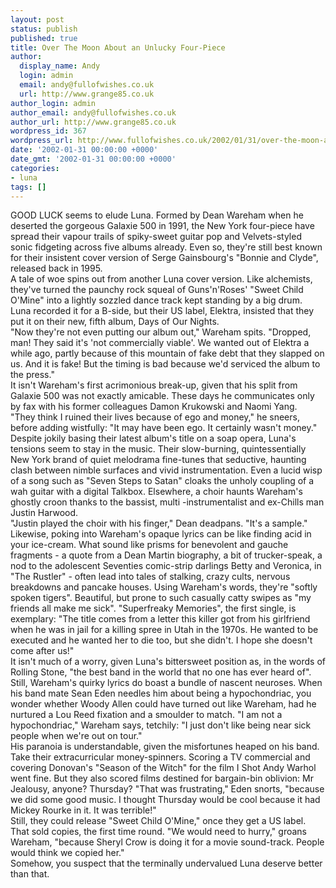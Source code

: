 ```yaml
---
layout: post
status: publish
published: true
title: Over The Moon About an Unlucky Four-Piece
author:
  display_name: Andy
  login: admin
  email: andy@fullofwishes.co.uk
  url: http://www.grange85.co.uk
author_login: admin
author_email: andy@fullofwishes.co.uk
author_url: http://www.grange85.co.uk
wordpress_id: 367
wordpress_url: http://www.fullofwishes.co.uk/2002/01/31/over-the-moon-about-an-unlucky-four-piece/
date: '2002-01-31 00:00:00 +0000'
date_gmt: '2002-01-31 00:00:00 +0000'
categories:
- luna
tags: []
---
```

<p>GOOD LUCK seems to elude Luna. Formed by Dean Wareham when he deserted the gorgeous Galaxie 500 in 1991, the New York four-piece have spread their vapour trails of spiky-sweet guitar pop and Velvets-styled sonic fidgeting across five albums already. Even so, they're still best known for their insistent cover version of Serge Gainsbourg's "Bonnie and Clyde", released back in 1995.<br />A tale of woe spins out from another Luna cover version. Like alchemists, they've turned the paunchy rock squeal of Guns'n'Roses' "Sweet Child O'Mine" into a lightly sozzled dance track kept standing by a big drum.<br />Luna recorded it for a B-side, but their US label, Elektra, insisted that they put it on their new, fifth album, Days of Our Nights.<br />"Now they're not even putting our album out," Wareham spits. "Dropped, man! They said it's 'not commercially viable'. We wanted out of Elektra a while ago, partly because of this mountain of fake debt that they slapped on us. And it is fake! But the timing is bad because we'd serviced the album to the press."<br />It isn't Wareham's first acrimonious break-up, given that his split from Galaxie 500 was not exactly amicable. These days he communicates only by fax with his former colleagues Damon Krukowski and Naomi Yang.<br />"They think I ruined their lives because of ego and money," he sneers, before adding wistfully: "It may have been ego. It certainly wasn't money."<br />Despite jokily basing their latest album's title on a soap opera, Luna's tensions seem to stay in the music. Their slow-burning, quintessentially New York brand of quiet melodrama fine-tunes that seductive, haunting clash between nimble surfaces and vivid instrumentation. Even a lucid wisp of a song such as "Seven Steps to Satan" cloaks the unholy coupling of a wah guitar with a digital Talkbox. Elsewhere, a choir haunts Wareham's ghostly croon thanks to the bassist, multi -instrumentalist and ex-Chills man Justin Harwood.<br />"Justin played the choir with his finger," Dean deadpans. "It's a sample."<br />Likewise, poking into Wareham's opaque lyrics can be like finding acid in your ice-cream. What sound like prisms for benevolent and gauche fragments - a quote from a Dean Martin biography, a bit of trucker-speak, a nod to the adolescent Seventies comic-strip darlings Betty and Veronica, in "The Rustler" - often lead into tales of stalking, crazy cults, nervous breakdowns and pancake houses. Using Wareham's words, they're "softly spoken tigers". Beautiful, but prone to such casually catty swipes as "my friends all make me sick". "Superfreaky Memories", the first single, is exemplary: "The title comes from a letter this killer got from his girlfriend when he was in jail for a killing spree in Utah in the 1970s. He wanted to be executed and he wanted her to die too, but she didn't. I hope she doesn't come after us!"<br />It isn't much of a worry, given Luna's bittersweet position as, in the words of Rolling Stone, "the best band in the world that no one has ever heard of".<br />Still, Wareham's quirky lyrics do boast a bundle of nascent neuroses. When his band mate Sean Eden needles him about being a hypochondriac, you wonder whether Woody Allen could have turned out like Wareham, had he nurtured a Lou Reed fixation and a smoulder to match. "I am not a hypochondriac," Wareham says, tetchily: "I just don't like being near sick people when we're out on tour."<br />His paranoia is understandable, given the misfortunes heaped on his band. Take their extracurricular money-spinners. Scoring a TV commercial and covering Donovan's "Season of the Witch" for the film I Shot Andy Warhol went fine. But they also scored films destined for bargain-bin oblivion: Mr Jealousy, anyone? Thursday? "That was frustrating," Eden snorts, "because we did some good music. I thought Thursday would be cool because it had Mickey Rourke in it. It was terrible!"<br />Still, they could release "Sweet Child O'Mine," once they get a US label. That sold copies, the first time round. "We would need to hurry," groans Wareham, "because Sheryl Crow is doing it for a movie sound-track. People would think we copied her."<br />Somehow, you suspect that the terminally undervalued Luna deserve better than that.</p>
